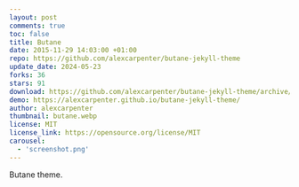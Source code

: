 ```yaml
---
layout: post
comments: true
toc: false
title: Butane
date: 2015-11-29 14:03:00 +01:00
repo: https://github.com/alexcarpenter/butane-jekyll-theme
update_date: 2024-05-23
forks: 36
stars: 91
download: https://github.com/alexcarpenter/butane-jekyll-theme/archive/gh-pages.zip
demo: https://alexcarpenter.github.io/butane-jekyll-theme/
author: alexcarpenter
thumbnail: butane.webp
license: MIT
license_link: https://opensource.org/license/MIT
carousel:
  - 'screenshot.png'
---
```


Butane theme.
